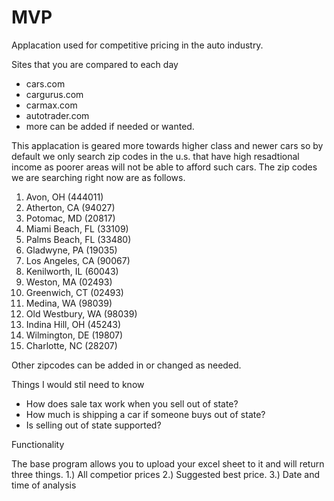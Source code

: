 # MVP
Applacation used for competitive pricing in the auto industry.  

Sites that you are compared to each day
  - cars.com
  - cargurus.com
  - carmax.com
  - autotrader.com
  - more can be added if needed or wanted.
 
This applacation is geared more towards higher class and newer cars so by default we only search zip codes in the u.s. that have high resadtional income as poorer areas will not be able to afford such cars. The zip codes we are searching right now are as follows.

1. Avon, OH (444011)
2. Atherton, CA (94027)
3. Potomac, MD (20817)
4. Miami Beach, FL (33109)
5. Palms Beach, FL (33480)
6. Gladwyne, PA (19035)
7. Los Angeles, CA (90067)
8. Kenilworth, IL (60043)
9. Weston, MA (02493)
10. Greenwich, CT (02493)
11. Medina, WA (98039)
12. Old Westbury, WA (98039)
13. Indina Hill, OH (45243)
14. Wilmington, DE (19807)
15. Charlotte, NC (28207)
  
Other zipcodes can be added in or changed as needed. 

Things I would stil need to know
  - How does sale tax work when you sell out of state? 
  - How much is shipping a car if someone buys out of state?
  - Is selling out of state supported? 
  
 Functionality
 
 The base program allows you to upload your excel sheet to it and will return three things.
 1.) All competior prices
 2.) Suggested best price.
 3.) Date and time of analysis
 


 
 
